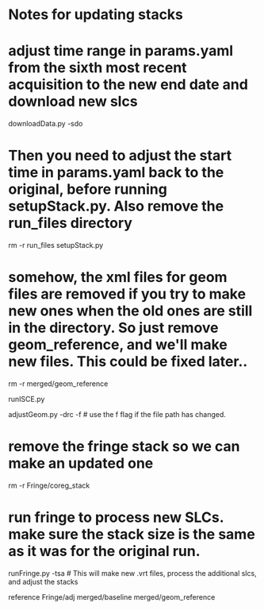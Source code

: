 # Notes for updating stacks

# adjust time range in params.yaml from the sixth most recent acquisition to the new end date and download new slcs
downloadData.py -sdo

# Then you need to adjust the start time in params.yaml back to the original, before running setupStack.py. Also remove the run_files directory
rm -r run_files
setupStack.py

# somehow, the xml files for geom files are removed if you try to make new ones when the old ones are still in the directory.  So just remove geom_reference, and we'll make new files. This could be fixed later..
rm -r merged/geom_reference

runISCE.py

adjustGeom.py -drc -f  # use the f flag if the file path has changed. 

# remove the fringe stack so we can make an updated one
rm -r Fringe/coreg_stack

# run fringe to process new SLCs. make sure the stack size is the same as it was for the original run.
runFringe.py -tsa # This will make new .vrt files, process the additional slcs, and adjust the stacks



reference
Fringe/adj
merged/baseline
merged/geom_reference

